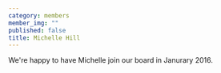 ```yaml
---
category: members
member_img: ""
published: false
title: Michelle Hill
---
```


We're happy to have Michelle join our board in Janurary 2016.